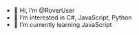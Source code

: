 - 👋 Hi, I’m @RoverUser
- 👀 I’m interested in C#, JavaScript, Python
- 🌱 I’m currently learning JavaScript

<!---
RoverUser/RoverUser is a ✨ special ✨ repository because its `README.md` (this file) appears on your GitHub profile.
You can click the Preview link to take a look at your changes.
--->
